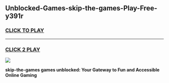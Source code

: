 
## Unblocked-Games-skip-the-games-Play-Free-y391r
<h3>
<a href="https://premium76.site?title=skip-the-games&ref=23A">CLICK TO PLAY</a></h3>
<hr>

<h3>
<a href="https://premium76.site?title=skip-the-games&ref=23A">CLICK 2 PLAY</a>
  
</h3>

<a href="https://premium76.site?title=skip-the-games&ref=23A"><img src="https://clearcache.store/games.png"></a>


**skip-the-games games unblocked: Your Gateway to Fun and Accessible Online Gaming**
